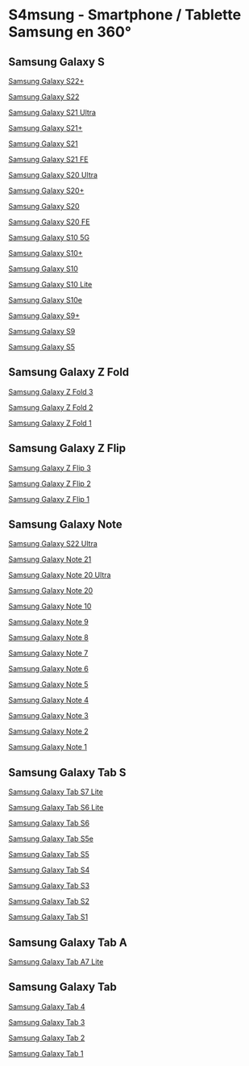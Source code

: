 # S4msung - Smartphone / Tablette Samsung en 360°


Samsung Galaxy S
-----------------
[Samsung Galaxy S22+](http://is.gd/OCl3Je)

[Samsung Galaxy S22](http://is.gd/y09NeO)

[Samsung Galaxy S21 Ultra](http://is.gd/NseGjH)

[Samsung Galaxy S21+](http://is.gd/ezid0d)

[Samsung Galaxy S21](http://is.gd/9vEMso)

[Samsung Galaxy S21 FE](http://is.gd/az9pRf)

[Samsung Galaxy S20 Ultra](http://is.gd/HeDGjv)

[Samsung Galaxy S20+](http://is.gd/Gir4Ln)

[Samsung Galaxy S20](http://is.gd/0i8vno)

[Samsung Galaxy S20 FE](http://is.gd/yHM9Yd)

[Samsung Galaxy S10 5G](http://is.gd/8ppOUw)

[Samsung Galaxy S10+](http://is.gd/RBzN6y)

[Samsung Galaxy S10](http://is.gd/ljDimy)

[Samsung Galaxy S10 Lite](http://is.gd/tSK8QF)

[Samsung Galaxy S10e](http://is.gd/2KdbgH)

[Samsung Galaxy S9+](http://is.gd/xuaJvw)

[Samsung Galaxy S9](http://is.gd/wNJh1M)

[Samsung Galaxy S5](http://is.gd/kCZEpN)


Samsung Galaxy Z Fold
----------------------
[Samsung Galaxy Z Fold 3](http://is.gd/Aceoh5)

[Samsung Galaxy Z Fold 2](http://is.gd/evaMoy)

[Samsung Galaxy Z Fold 1](http://is.gd/oz7ei7)


Samsung Galaxy Z Flip
----------------------
[Samsung Galaxy Z Flip 3](http://is.gd/VqKTJn)

[Samsung Galaxy Z Flip 2](http://is.gd/oz7ei7)

[Samsung Galaxy Z Flip 1](http://is.gd/I7h77G)


Samsung Galaxy Note
--------------------
[Samsung Galaxy S22 Ultra](http://is.gd/CXTVLm)

[Samsung Galaxy Note 21](http://is.gd/oz7ei7)

[Samsung Galaxy Note 20 Ultra](http://is.gd/qOEF2z)

[Samsung Galaxy Note 20](http://is.gd/h9OyDm)

[Samsung Galaxy Note 10](http://is.gd/1ydjHz)

[Samsung Galaxy Note 9](http://is.gd/GxQkkX)

[Samsung Galaxy Note 8](http://is.gd/f5QSOF)

[Samsung Galaxy Note 7](http://is.gd/17pmrk)

[Samsung Galaxy Note 6](http://is.gd/oz7ei7)

[Samsung Galaxy Note 5](http://is.gd/4CYWDx)

[Samsung Galaxy Note 4](http://is.gd/W7fmwH)

[Samsung Galaxy Note 3](http://is.gd/3DNNQa)

[Samsung Galaxy Note 2](http://is.gd/GjEBz9)

[Samsung Galaxy Note 1](http://is.gd/ScAbFK)


Samsung Galaxy Tab S
---------------------
[Samsung Galaxy Tab S7 Lite](http://is.gd/o5Uksd)

[Samsung Galaxy Tab S6 Lite](http://is.gd/umTqex)

[Samsung Galaxy Tab S6](http://is.gd/Z7U9oi)

[Samsung Galaxy Tab S5e](http://is.gd/iIs0S6)

[Samsung Galaxy Tab S5](http://is.gd/oz7ei7)

[Samsung Galaxy Tab S4](http://is.gd/a0kSZO)

[Samsung Galaxy Tab S3](http://is.gd/SEQlqo)

[Samsung Galaxy Tab S2](http://is.gd/6kwSRL)

[Samsung Galaxy Tab S1](http://is.gd/mAWpJB)


Samsung Galaxy Tab A
---------------------
[Samsung Galaxy Tab A7 Lite](http://is.gd/mQv2au)


Samsung Galaxy Tab
-------------------
[Samsung Galaxy Tab 4](http://is.gd/l9oZZO)

[Samsung Galaxy Tab 3](http://is.gd/nGye2W)

[Samsung Galaxy Tab 2](http://is.gd/h0UHU0)

[Samsung Galaxy Tab 1](http://is.gd/CC28aF)
